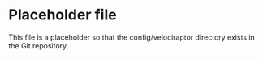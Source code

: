 Placeholder file
=

This file is a placeholder so that the config/velociraptor directory exists in the Git repository.
